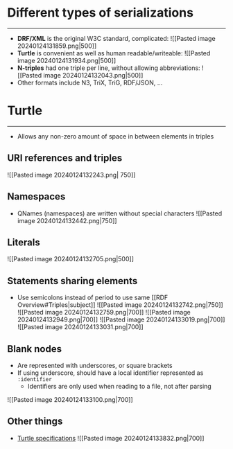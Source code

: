 
# Different types of serializations
---

* **DRF/XML** is the original W3C standard, complicated:
![[Pasted image 20240124131859.png|500]]
* **Turtle** is convenient as well as human readable/writeable:
![[Pasted image 20240124131934.png|500]]
* **N-triples** had one triple per line, without allowing abbreviations:
![[Pasted image 20240124132043.png|500]]
* Other formats include N3, TriX, TriG, RDF/JSON, ...


# Turtle
---

* Allows any non-zero amount of space in between elements in triples
## URI references and triples
![[Pasted image 20240124132243.png| 750]]


## Namespaces

* QNames (namespaces) are written without special characters ![[Pasted image 20240124132442.png|750]]

## Literals

![[Pasted image 20240124132705.png|500]]


## Statements sharing elements

* Use semicolons instead of period to use same [[RDF Overview#Triples|subject]]
![[Pasted image 20240124132742.png|750]]
![[Pasted image 20240124132759.png|700]]
![[Pasted image 20240124132949.png|700]]
![[Pasted image 20240124133019.png|700]]
![[Pasted image 20240124133031.png|700]]

## Blank nodes

* Are represented with underscores, or square brackets
* If using underscore, should have a local identifier represented as `:identifier`
	* Identifiers are only used when reading to a file, not after parsing

![[Pasted image 20240124133100.png|700]]


## Other things

* [Turtle specifications](http://www.w3.org/TR/turtle/)
![[Pasted image 20240124133832.png|700]]